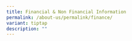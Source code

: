 ```yaml
---
title: Financial & Non Financial Information
permalink: /about-us/permalink/finance/
variant: tiptap
description: ""
---
```

